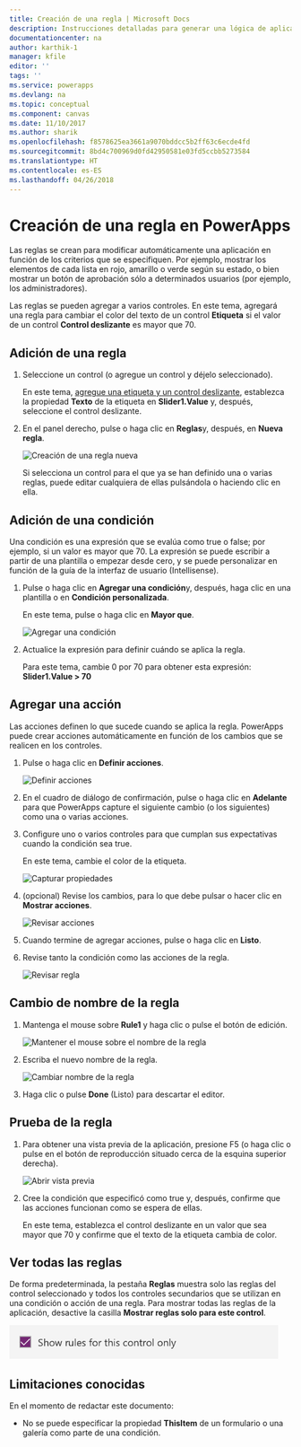 ```yaml
---
title: Creación de una regla | Microsoft Docs
description: Instrucciones detalladas para generar una lógica de aplicaciones mediante la creación de reglas
documentationcenter: na
author: karthik-1
manager: kfile
editor: ''
tags: ''
ms.service: powerapps
ms.devlang: na
ms.topic: conceptual
ms.component: canvas
ms.date: 11/10/2017
ms.author: sharik
ms.openlocfilehash: f8578625ea3661a9070bddcc5b2ff63c6ecde4fd
ms.sourcegitcommit: 8bd4c700969d0fd42950581e03fd5ccbb5273584
ms.translationtype: HT
ms.contentlocale: es-ES
ms.lasthandoff: 04/26/2018
---
```

# <a name="create-a-rule-in-powerapps"></a>Creación de una regla en PowerApps
Las reglas se crean para modificar automáticamente una aplicación en función de los criterios que se especifiquen. Por ejemplo, mostrar los elementos de cada lista en rojo, amarillo o verde según su estado, o bien mostrar un botón de aprobación sólo a determinados usuarios (por ejemplo, los administradores).

Las reglas se pueden agregar a varios controles. En este tema, agregará una regla para cambiar el color del texto de un control **Etiqueta** si el valor de un control **Control deslizante** es mayor que 70.

## <a name="add-a-rule"></a>Adición de una regla
1. Seleccione un control (o agregue un control y déjelo seleccionado).

    En este tema, [agregue una etiqueta y un control deslizante](add-configure-controls.md), establezca la propiedad **Texto** de la etiqueta en **Slider1.Value** y, después, seleccione el control deslizante.

1. En el panel derecho, pulse o haga clic en **Reglas**y, después, en **Nueva regla**.

    ![Creación de una regla nueva](./media/working-with-rules/new-rule.png)

    Si selecciona un control para el que ya se han definido una o varias reglas, puede editar cualquiera de ellas pulsándola o haciendo clic en ella.  

## <a name="add-a-condition"></a>Adición de una condición
Una condición es una expresión que se evalúa como true o false; por ejemplo, si un valor es mayor que 70. La expresión se puede escribir a partir de una plantilla o empezar desde cero, y se puede personalizar en función de la guía de la interfaz de usuario (Intellisense).

1. Pulse o haga clic en **Agregar una condición**y, después, haga clic en una plantilla o en **Condición personalizada**.

    En este tema, pulse o haga clic en **Mayor que**.

    ![Agregar una condición](./media/working-with-rules/rule-conditions.png)

1. Actualice la expresión para definir cuándo se aplica la regla.

    Para este tema, cambie 0 por 70 para obtener esta expresión: <br>**Slider1.Value > 70**

## <a name="add-an-action"></a>Agregar una acción
Las acciones definen lo que sucede cuando se aplica la regla. PowerApps puede crear acciones automáticamente en función de los cambios que se realicen en los controles.

1. Pulse o haga clic en **Definir acciones**.

    ![Definir acciones](./media/working-with-rules/rule-define-actions.png)

1. En el cuadro de diálogo de confirmación, pulse o haga clic en **Adelante** para que PowerApps capture el siguiente cambio (o los siguientes) como una o varias acciones.

1. Configure uno o varios controles para que cumplan sus expectativas cuando la condición sea true.

    En este tema, cambie el color de la etiqueta.

    ![Capturar propiedades](./media/working-with-rules/rule-capture-properties.png)

1. (opcional) Revise los cambios, para lo que debe pulsar o hacer clic en **Mostrar acciones**.

    ![Revisar acciones](./media/working-with-rules/rule-review-actions.png)

1. Cuando termine de agregar acciones, pulse o haga clic en **Listo**.

1. Revise tanto la condición como las acciones de la regla.

    ![Revisar regla](./media/working-with-rules/rule-review.png)

## <a name="rename-the-rule"></a>Cambio de nombre de la regla

1. Mantenga el mouse sobre **Rule1** y haga clic o pulse el botón de edición.

    ![Mantener el mouse sobre el nombre de la regla](./media/working-with-rules/hover-over-rules_name.png)

1. Escriba el nuevo nombre de la regla.

    ![Cambiar nombre de la regla](./media/working-with-rules/rename-rule.png)

1. Haga clic o pulse **Done** (Listo) para descartar el editor.

## <a name="test-the-rule"></a>Prueba de la regla
1. Para obtener una vista previa de la aplicación, presione F5 (o haga clic o pulse en el botón de reproducción situado cerca de la esquina superior derecha).

    ![Abrir vista previa](./media/working-with-rules/open-preview.png)

1. Cree la condición que especificó como true y, después, confirme que las acciones funcionan como se espera de ellas.

    En este tema, establezca el control deslizante en un valor que sea mayor que 70 y confirme que el texto de la etiqueta cambia de color.

## <a name="see-all-rules"></a>Ver todas las reglas
De forma predeterminada, la pestaña **Reglas** muestra solo las reglas del control seleccionado y todos los controles secundarios que se utilizan en una condición o acción de una regla. Para mostrar todas las reglas de la aplicación, desactive la casilla **Mostrar reglas solo para este control**.

![Quitar filtro](./media/working-with-rules/rules-filter.png)

## <a name="known-limitations"></a>Limitaciones conocidas
En el momento de redactar este documento:

* No se puede especificar la propiedad **ThisItem** de un formulario o una galería como parte de una condición.
